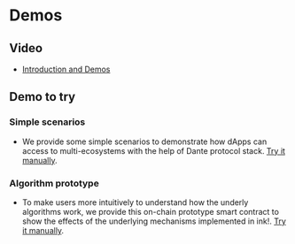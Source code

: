 # Demos

## Video

* [Introduction and Demos]()

## Demo to try

### Simple scenarios
* We provide some simple scenarios to demonstrate how dApps can access to multi-ecosystems with the help of Dante protocol stack. [Try it manually](./interoperation/).

### Algorithm prototype
* To make users more intuitively to understand how the underly algorithms work, we provide this on-chain prototype smart contract to show the effects of the underlying mechanisms implemented in ink!. [Try it manually](../src/ink!/algorithm-prototype/).